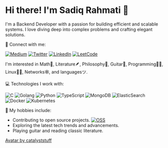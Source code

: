 # Hi there! I'm Sadiq Rahmati 👋

I'm a Backend Developer with a passion for building efficient and scalable systems. I love diving deep into complex problems and crafting elegant solutions.

🔗 Connect with me:

[![Medium](https://img.shields.io/badge/Medium-12100E?style=flat&logo=medium&logoColor=white)](https://medium.com/@sadiqrahmati)
[![Twitter](https://img.shields.io/badge/Twitter-1DA1F2?style=flat&logo=twitter&logoColor=white)](https://twitter.com/__sdqr__)
[![LinkedIn](https://img.shields.io/badge/LinkedIn-0077B5?style=flat&logo=linkedin&logoColor=white)](https://www.linkedin.com/in/sadiqrahmati)
[![LeetCode](https://img.shields.io/badge/LeetCode-000000?style=flat&logo=LeetCode&logoColor=#d16c06)](https://leetcode.com/sdqri)

I'm interested in Math🧮, Literature🪶, Philosophy🧠, Guitar🎸, Programming👨‍💻, Linux🐧🦬, Networks🕸️, and languagesツ.

💻 Technologies I work with:

![C](https://img.shields.io/badge/c-programming-%23A9BACB?style=flat&logo=c)
![Golang](https://img.shields.io/badge/golang-programming-%2300ADD8?style=flat&logo=go)
![Python](https://img.shields.io/badge/python-programming-%2300ADD8?style=flat&logo=python)
![TypeScript](https://img.shields.io/badge/typescript-programming-%23007ACC?style=flat&logo=typescript)
![MongoDB](https://img.shields.io/badge/mongodb-database-%2347A248?style=flat&logo=mongodb)
![ElasticSearch](https://img.shields.io/badge/-ElasticSearch-005571?style=flat&logo=elasticsearch)
![Docker](https://img.shields.io/badge/docker-containers-%232496ED?style=flat&logo=docker)
![Kubernetes](https://img.shields.io/badge/kubernetes-containers-%23326CE5?style=flat&logo=kubernetes)


🥤 My hobbies include:
- Contributing to open source projects. [![OSS](https://img.shields.io/badge/oss-contribution-%233DA639?style=flat&logo=open%20source%20initiative)](https://github.com/sdqri)
- Exploring the latest tech trends and advancements.
- Playing guitar and reading classic literature.

[Avatar by catalyststuff](https://www.freepik.com/free-vector/cute-astronaut-playing-golf-planet-cartoon-vector-icon-illustration-sport-science-icon-concept-isolated-premium-vector-flat-cartoon-style_19351568.htm#page=2&query=astranaut%20golfing%20on%20moon&position=26&from_view=search&track=ais)
